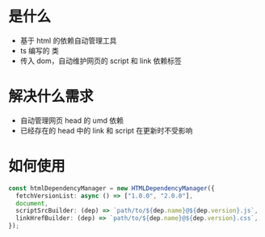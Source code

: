 # 是什么

- 基于 html 的依赖自动管理工具
- ts 编写的 类
- 传入 dom，自动维护网页的 script 和 link 依赖标签

# 解决什么需求

- 自动管理网页 head 的 umd 依赖
- 已经存在的 head 中的 link 和 script 在更新时不受影响

# 如何使用

```ts
const htmlDependencyManager = new HTMLDependencyManager({
  fetchVersionList: async () => ["1.0.0", "2.0.0"],
  document,
  scriptSrcBuilder: (dep) => `path/to/${dep.name}@${dep.version}.js`,
  linkHrefBuilder: (dep) => `path/to/${dep.name}@${dep.version}.css`,
});
```
